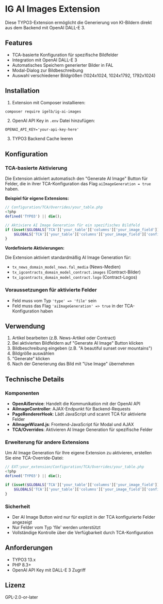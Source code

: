# IG AI Images Extension

Diese TYPO3-Extension ermöglicht die Generierung von KI-Bildern direkt aus dem Backend mit OpenAI DALL-E 3.

## Features

- TCA-basierte Konfiguration für spezifische Bildfelder
- Integration mit OpenAI DALL-E 3
- Automatisches Speichern generierter Bilder in FAL
- Modal-Dialog zur Bildbeschreibung
- Auswahl verschiedener Bildgrößen (1024x1024, 1024x1792, 1792x1024)

## Installation

1. Extension mit Composer installieren:
```bash
composer require igelb/ig-ai-images
```

2. OpenAI API Key in `.env` Datei hinzufügen:
```
OPENAI_API_KEY='your-api-key-here'
```

3. TYPO3 Backend Cache leeren

## Konfiguration

### TCA-basierte Aktivierung

Die Extension aktiviert automatisch den "Generate AI Image" Button für Felder, die in ihrer TCA-Konfiguration das Flag `aiImageGeneration = true` haben.

**Beispiel für eigene Extensions:**

```php
// Configuration/TCA/Overrides/your_table.php
<?php
defined('TYPO3') || die();

// Aktiviere AI Image Generation für ein spezifisches Bildfeld
if (isset($GLOBALS['TCA']['your_table']['columns']['your_image_field'])) {
    $GLOBALS['TCA']['your_table']['columns']['your_image_field']['config']['aiImageGeneration'] = true;
}
```

**Vordefinierte Aktivierungen:**

Die Extension aktiviert standardmäßig AI Image Generation für:
- `tx_news_domain_model_news.fal_media` (News-Medien)
- `tx_igcontracts_domain_model_contract.images` (Contract-Bilder)
- `tx_igcontracts_domain_model_contract.logo` (Contract-Logos)

### Voraussetzungen für aktivierte Felder

- Feld muss vom Typ `'type' => 'file'` sein
- Feld muss das Flag `'aiImageGeneration' => true` in der TCA-Konfiguration haben

## Verwendung

1. Artikel bearbeiten (z.B. News-Artikel oder Contract)
2. Bei aktivierten Bildfeldern auf "Generate AI Image" Button klicken
3. Bildbeschreibung eingeben (z.B. "A beautiful sunset over mountains")
4. Bildgröße auswählen
5. "Generate" klicken
6. Nach der Generierung das Bild mit "Use Image" übernehmen

## Technische Details

### Komponenten

- **OpenAiService**: Handelt die Kommunikation mit der OpenAI API
- **AiImageController**: AJAX-Endpunkt für Backend-Requests
- **PageRendererHook**: Lädt JavaScript und scannt TCA für aktivierte Felder
- **AiImageWizard.js**: Frontend-JavaScript für Modal und AJAX
- **TCA/Overrides**: Aktivieren AI Image Generation für spezifische Felder

### Erweiterung für andere Extensions

Um AI Image Generation für Ihre eigene Extension zu aktivieren, erstellen Sie eine TCA-Override-Datei:

```php
// EXT:your_extension/Configuration/TCA/Overrides/your_table.php
<?php
defined('TYPO3') || die();

if (isset($GLOBALS['TCA']['your_table']['columns']['your_image_field'])) {
    $GLOBALS['TCA']['your_table']['columns']['your_image_field']['config']['aiImageGeneration'] = true;
}
```

### Sicherheit

- Der AI Image Button wird nur für explizit in der TCA konfigurierte Felder angezeigt
- Nur Felder vom Typ 'file' werden unterstützt
- Vollständige Kontrolle über die Verfügbarkeit durch TCA-Konfiguration

## Anforderungen

- TYPO3 13.x
- PHP 8.3+
- OpenAI API Key mit DALL-E 3 Zugriff

## Lizenz

GPL-2.0-or-later

